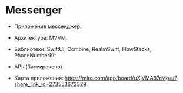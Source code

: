 # Messenger
* Приложение мессенджер.
* Архитектура: MVVM.
* Библиотеки: SwiftUI, Combine, RealmSwift, FlowStacks, PhoneNumberKit
* API: (Засекречено)

* Карта приложения: https://miro.com/app/board/uXjVMA87rMg=/?share_link_id=273553672329
